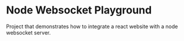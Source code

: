 # Node Websocket Playground

Project that demonstrates how to integrate a react website with a node websocket server.
